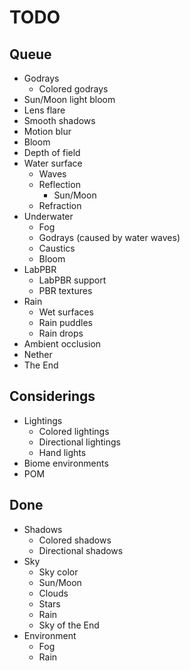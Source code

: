 # TODO

## Queue

- Godrays
    - Colored godrays
- Sun/Moon light bloom
- Lens flare
- Smooth shadows
- Motion blur
- Bloom
- Depth of field
- Water surface
    - Waves
    - Reflection
        - Sun/Moon
    - Refraction
- Underwater
    - Fog
    - Godrays (caused by water waves)
    - Caustics
    - Bloom
- LabPBR
    - LabPBR support
    - PBR textures
- Rain
    - Wet surfaces
    - Rain puddles
    - Rain drops
- Ambient occlusion
- Nether
- The End

## Considerings

- Lightings
    - Colored lightings
    - Directional lightings
    - Hand lights
- Biome environments
- POM

## Done
- Shadows
    - Colored shadows
    - Directional shadows
- Sky
    - Sky color
    - Sun/Moon
    - Clouds
    - Stars
    - Rain
    - Sky of the End
- Environment
    - Fog
    - Rain